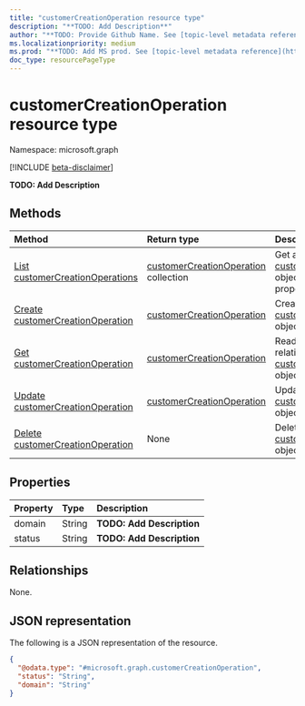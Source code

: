 ```yaml
---
title: "customerCreationOperation resource type"
description: "**TODO: Add Description**"
author: "**TODO: Provide Github Name. See [topic-level metadata reference](https://msgo.azurewebsites.net/add/document/guidelines/metadata.html#topic-level-metadata)**"
ms.localizationpriority: medium
ms.prod: "**TODO: Add MS prod. See [topic-level metadata reference](https://msgo.azurewebsites.net/add/document/guidelines/metadata.html#topic-level-metadata)**"
doc_type: resourcePageType
---
```


# customerCreationOperation resource type

Namespace: microsoft.graph

[!INCLUDE [beta-disclaimer](../../includes/beta-disclaimer.md)]

**TODO: Add Description**

## Methods
|Method|Return type|Description|
|:---|:---|:---|
|[List customerCreationOperations](../api/customercreationoperation-list.md)|[customerCreationOperation](../resources/customercreationoperation.md) collection|Get a list of the [customerCreationOperation](../resources/customercreationoperation.md) objects and their properties.|
|[Create customerCreationOperation](../api/customercreationoperation-post-customercreationoperations.md)|[customerCreationOperation](../resources/customercreationoperation.md)|Create a new [customerCreationOperation](../resources/customercreationoperation.md) object.|
|[Get customerCreationOperation](../api/customercreationoperation-get.md)|[customerCreationOperation](../resources/customercreationoperation.md)|Read the properties and relationships of a [customerCreationOperation](../resources/customercreationoperation.md) object.|
|[Update customerCreationOperation](../api/customercreationoperation-update.md)|[customerCreationOperation](../resources/customercreationoperation.md)|Update the properties of a [customerCreationOperation](../resources/customercreationoperation.md) object.|
|[Delete customerCreationOperation](../api/customercreationoperation-delete.md)|None|Deletes a [customerCreationOperation](../resources/customercreationoperation.md) object.|

## Properties
|Property|Type|Description|
|:---|:---|:---|
|domain|String|**TODO: Add Description**|
|status|String|**TODO: Add Description**|

## Relationships
None.

## JSON representation
The following is a JSON representation of the resource.
<!-- {
  "blockType": "resource",
  "keyProperty": "id",
  "@odata.type": "microsoft.graph.customerCreationOperation",
  "openType": false
}
-->
``` json
{
  "@odata.type": "#microsoft.graph.customerCreationOperation",
  "status": "String",
  "domain": "String"
}
```

